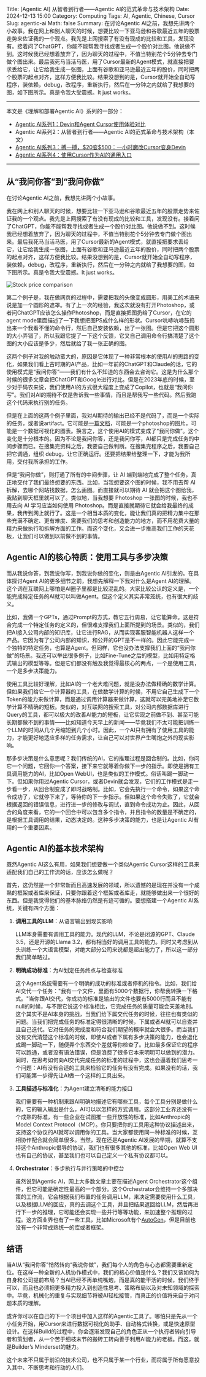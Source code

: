 Title: [Agentic AI] 从智者到行者——Agentic AI的范式革命与技术架构
Date: 2024-12-13 15:00
Category: Computing
Tags: AI, Agentic, Chinese, Cursor
Slug: agentic-ai
Math: false
Summary: 在讨论Agentic AI之前，我想先讲两个小故事。我在网上和别人聊天的时候，想要比较一下亚马逊和谷歌最近五年的股票走势来佐证我的一个观点。我先是上网搜索了有没有现成的比较和工具，发现没有。接着问了ChatGPT，你能不能帮我寻找或者生成一个股价对比图。他说做不到。这时候我已经想着放弃了，因为聊天的过程中，不值当特别花个5分钟去专门做个图出来。最后我死马当活马医，用了Cursor最新的Agent模式，就直接把要求丢给它，让它给我生成一张图，上面有谷歌和亚马逊最近五年的股价，同时把两个股票的起点对齐，这样方便我比较。结果没想到的是，Cursor就开始全自动写程序，装依赖，debug，改程序，重新执行，然后在一分钟之内就给了我想要的图，如下图所示。真是令我大受震撼。It just works。

---

本文是《理解和部署Agentic AI》系列的一部分：

* [Agentic AI系列1：Devin和Agent Cursor使用体验对比](/devin-vs-agent-cursor.html)
* Agentic AI系列2：从智者到行者——Agentic AI的范式革命与技术架构（本文）
* [Agentic AI系列3：搏一搏，&#36;20变&#36;500：一小时魔改Cursor变身Devin](/cursor-to-devin.html)
* [Agentic AI系列4：使用Cursor作为AI的通用入口](/cursor-ai-entry.html)

---

## 从“我问你答”到“我问你做”

在讨论Agentic AI之前，我想先讲两个小故事。

我在网上和别人聊天的时候，想要比较一下亚马逊和谷歌最近五年的股票走势来佐证我的一个观点。我先是上网搜索了有没有现成的比较和工具，发现没有。接着问了ChatGPT，你能不能帮我寻找或者生成一个股价对比图。他说做不到。这时候我已经想着放弃了，因为聊天的过程中，不值当特别花个5分钟去专门做个图出来。最后我死马当活马医，用了Cursor最新的Agent模式，就直接把要求丢给它，让它给我生成一张图，上面有谷歌和亚马逊最近五年的股价，同时把两个股票的起点对齐，这样方便我比较。结果没想到的是，Cursor就开始全自动写程序，装依赖，debug，改程序，重新执行，然后在一分钟之内就给了我想要的图，如下图所示。真是令我大受震撼。It just works。

![Stock price comparison](/images/agent_ai_stock_comparison.png)

第二个例子是，我在做网页的过程中，需要把我的头像变成圆形，用美工的术语来说是加一个圆形的遮罩。有了上一次的经验，我这次就没有打开Photoshop，或者问ChatGPT应该怎么操作Photoshop，而是直接把图扔给了Cursor，在它的agent mode里面描述了一下我想把图PS成什么样的形状。Cursor吭哧吭哧鼓捣出来一个我看不懂的命令行，然后自己安装依赖，出了一张图。但是它把这个圆形的大小弄错了，所以我跟它提了一下这个反馈，它又自己调用命令行搞清楚了这个图的大小应该是多少，然后就给了我一张正确的图。

这两个例子对我的触动蛮大的，原因是它体现了一种非常根本的使用AI的思路的变化，如果我们看上古时期的AI产品，比如一年前的ChatGPT和Claude的话，它的使用模式是“我问你答”——我们有什么不知道的东西会去咨询它。这是为什么那个时候的很多文章会把ChatGPT和Google进行对比。但是在2023年底的时候，至少对于码农来说，我们使用AI的方式很大程度上变成了Copilot，也就是“我问你写”。我们对AI的期待不仅是告诉我一些事情，而且是帮我写一些代码。然后我跑这个代码来执行别的任务。

但是在上面的这两个例子里面，我对AI期待的输出已经不是代码了，而是一个实际的任务，或者说artifact。它可能是[一篇文档](https://yage.ai/cursor_stock/)，可能是一个photoshop的图片，可能是一个数据可视化的图表。换言之，这个使用AI的模式变成了“我问你做”。这个变化是十分根本的。因为不论是我问你答，还是我问你写，AI都只是完成任务的中间步骤而已。在搜集完资料之后，我要自己做判断。在搜集完程序之后，我要自己把它调通，组织 debug，让它正确运行。还要把结果给整理一下，才能为我所用，交付我所承担的工作。

但是“我问你做”，则打通了所有的中间步骤，让 AI 端到端地完成了整个任务，真正地交付了我们最终想要的东西。比如，当我想要这个图的时候，我不用去帮 AI 拆解，去哪个网站找数据，怎么画图。而直接就可以期待 AI 就会把这个图给我，我贴到聊天框里就可以了。类似地，当我想要 Photoshop 一张图的时候，我也不用去向 AI 学习应当如何使用 Photoshop。而是直接就期待它就会给我最终的成果，我传到网上就行了。这是一个相当本质的变化，能让我们真的把精力集中在那些充满不确定、更有难度、需要我们的思考和创造能力的地方，而不用花费大量的精力来做执行和拆解方面的工作。而这个变化，又会进一步推高我们工作的天花板，让我们可以做到以前做不到的事情。

## Agentic AI的核心特质：使用工具与多步决策

而从我说你答，到我说你写，到我说你做的变化，则是由Agentic AI引发的。在具体探讨Agent AI的更多细节之前，我想先解释一下我对什么是Agent AI的理解。这个词在互联网上哪怕是AI圈子里都是比较混乱的。大家比较公认的定义是，一个能完成特定任务的AI就可以叫做Agent。但这个定义其实非常笼统，也有很大的歧义。

比如，我做一个GPTs，通过Prompt的方式，教它五行周易，让它能算命。这是符合完成一个特定任务的定义的，但很难支撑我们上面所提到的场景。类似的，我们把AI接入公司内部的知识库，让它进行RAG，从而实现客服智能机器人这样一个产品。它因为有了公司内部的知识，和公开的GPT是不一样的。因此它能完成一个独特的特定任务，也算是Agent。但同样，它也没办法支撑我们上面的“我问你做”的场景。我还可以举出很多例子，比如Fine-Tune之后的模型，比如用特定格式输出的模型等等。但是它们都没有触及我觉得最核心的两点，一个是使用工具，一个是多步决策能力。

使用工具比较好理解，比如AI的一个老大难问题，就是没办法做精确的数学计算。但如果我们给它一个计算器的工具，在做数学计算的时候，不用它自己生成下一个Token的能力来做计算，而是通过调用计算器来做计算，这就可以完美地补足它数学计算不精确的短板。类似的，对互联网的搜索工具，对公司内部数据库进行Query的工具，都可以极大的改善AI能力的短板，让它实现之前做不到、甚至可能长期都做不到的事情——比如知道今天早上的新闻——毕竟我们不太可能把训练一个LLM的时间从几个月缩短到几个小时。因此，一个AI只有拥有了使用工具的能力，才能更好地适应多样的任务需求，让自己可以对世界产生嘴炮之外的现实影响。

那多步决策是什么意思呢？我们传统的AI，它的推理过程是回合制的。比如，你问它一个问题，它回你一个答案，接下来它就等着你做下一步的指示。即使是拥有工具调用能力的AI，比如Open WebUI，也是类似的工作模式。俗话叫踢一脚动一下。但如果你用过Agentic Cursor，或者Devin就会发现，它们的工作模式是走一步看一步，从回合制变成了即时战略制。比如，它会先执行一个命令，如果这个命令成功了，它就停下来了，等待你的下一步指示。但如果这个命令失败了，它就会根据返回的错误信息，进行进一步的修改与调试，直到命令成功为止。因此，从回合的角度来看，它的一个回合中可以包含多个指令，并且指令的数量是不确定的，是根据工具调用的结果，动态决定的。这种多步决策的能力，也是让Agentic AI有用的一个重要因素。

## Agentic AI的基本技术架构

既然Agentic AI这么有用，如果我们想要做一个类似Agentic Cursor这样的工具来适配我们自己的工作流的话，应该怎么做呢？

首先，这仍然是一个非常新而且高速发展的领域，所以遗憾的是现在并没有一个成熟的框架或者库来保证，只要你跟着这个框架或者库走，就能够做出来一个很好的东西。但是我觉得他们的基本脉络仍然是有迹可循的。要想搭建一个Agentic AI系统，关键有四个方面：

1. **调用工具的LLM**：从语言输出到现实影响

    LLM本身需要有调用工具的能力。现代的LLM，不论是闭源的GPT、Claude 3.5，还是开源的Llama 3.2，都有相当好的调用工具的能力。同时又考虑到从头训练一个大语言模型，对绝大部分公司来说都是超出能力了，所以这一部分我们简单略过。

2. **明确成功标准**：为AI划定任务终点与检查标准

    这个Agent系统需要有一个明确的成功的标准或者停机的指令。比如，我们给AI交代一个任务："我有一个文件，里面有5000个数据行，你帮我转换一下格式。"当你跟AI交代，你成功的标准是输出的文件也要有5000行而且不能有null的时候，与不跟它说这个标准相比，它完成任务的质量可能会天差地别。这个其实不是AI本身的挑战，当我们给下属交代任务的时候，往往也有类似的问题。当我们把完成任务的标准定得很清晰的时候，下属或者AI就可以自查并且自己迭代。它对任务的完成度和符合我们期望的概率就会大很多。而当我们没有交代清楚这个标准的时候，即使AI或者下属有多步决策的能力，也会退化成踢一脚动一下，随便弄个东西交个差就等你检查了。比如最多保证它的程序可以跑通，或者没有语法错误，但是浪费了很多它本来明明可以做到的潜力。同时，在思考如何向AI交代完成任务的标准的过程中，这也会逼着我们思考一个问题：AI有没有合适的工具来检验它的任务有没有完成。如果没有的话，我们可能第一步得先让AI做一个这样的工具出来。

3. **工具描述与标准化**：为Agent建立清晰的能力接口

    我们需要有一种机制来跟AI明确地描述它有哪些工具，每个工具分别是做什么的，它的输入输出是什么，AI可以以怎样的方式调用。这部分工业界还没有一个成熟的标准，有一些企业在试图推一些开放性的标准，比如Anthropic的Model Context Protocol（MCP）。你只要把你的工具用这种协议描述出来，支持这个协议的AI就可以调用你的工具。当大家都使用同一种标准的时候，互相协作配合就会简单很多。当然，现在还是Agentic AI发展的早期，就算不支持这个Anthropic倡导的协议，我们也有很多其他的标准，比如Open Web UI也有自己的协议，甚至我们也可以自己定义一个私有协议都可以。

4. **Orchestrator**：多步执行与并行策略的中控台

    虽然说到Agentic AI，网上大多数文章主要在描述Agent Orchestrator这个组件，但它可能是确定性最高的一个部分。这个Orchestrator会维持一个多部决策的工作流，它会根据我们布置的任务调用LLM，来决定需要使用什么工具，以及根据LLM的回应，真的去调这个工具，并且把结果返回给LLM，然后再进行下一步的推理，它可能还会实现一些并行等等功能，来加速整个推理的过程。这方面业界也有了一些工具，比如Microsoft有个[AutoGen](https://github.com/microsoft/autogen)，但是目前也没有一个非常成熟统一的库或者框架。

## 结语

当AI从“我问你答”悄然转向“我说你做”，我们每个人的角色与心态都需要重新定位。在这样一种全新的人机协作模式中，我们的核心价值是什么？我们又该如何为自身和公司提前布局？当AI已经不再单纯嘴炮，而是真的能干活的时候，我们终于可以，而且也必须把更多精力投入到创造性思考、策略布局以及对未知领域的探索中。毕竟，机械化的重复与实现细节将被AI轻松接管，而真正的价值将来自于对问题本质的理解。

或许你可以在自己的下一个项目中加入这样的Agentic工具了。哪怕只是先从一个小任务开始，用Cursor来进行数据可视化的助手、自动格式转换，或是快速原型设计。在这样Build的过程中，你会逐渐发现自己的角色正从一个执行者转向引导者和策划者，从一个苦于细枝末节的搬砖工转向善于利用AI能力的老板。而这，就是Builder’s Minderset的魅力。

这个未来不只属于前沿的技术公司，也不只属于某一个行业，而将属于所有愿意投入其中、不断思考和行动的人们。

<script async data-uid="65448d4615" src="https://yage.kit.com/65448d4615/index.js"></script>
